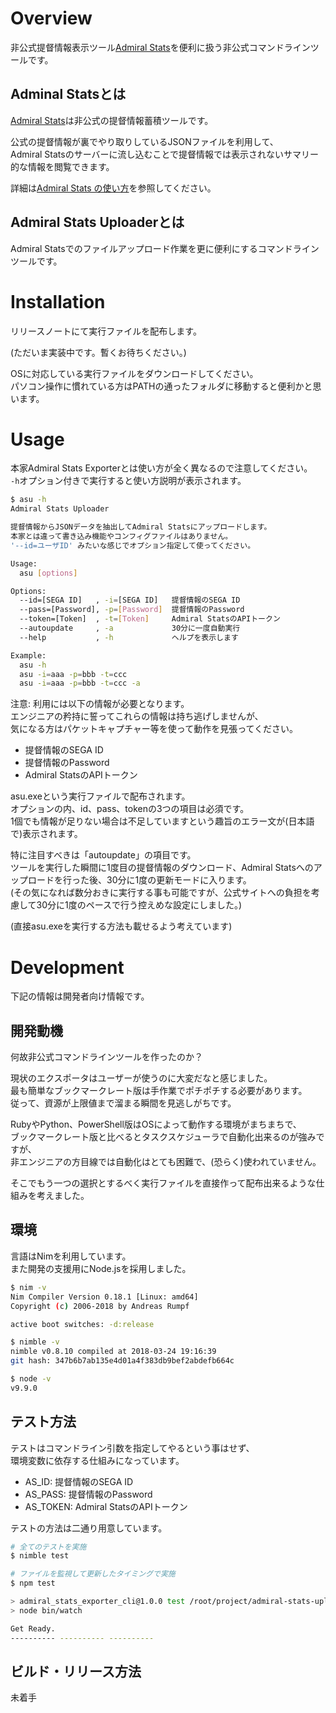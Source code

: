 # Overview

非公式提督情報表示ツール[Admiral Stats](https://www.admiral-stats.com/)を便利に扱う非公式コマンドラインツールです。

## Adminal Statsとは

[Admiral Stats](https://www.admiral-stats.com/)は非公式の提督情報蓄積ツールです。

公式の提督情報が裏でやり取りしているJSONファイルを利用して、  
Admiral Statsのサーバーに流し込むことで提督情報では表示されないサマリー的な情報を閲覧できます。  

詳細は[Admiral Stats の使い方](https://www.admiral-stats.com/manual/exporter)を参照してください。

## Admiral Stats Uploaderとは

Admiral Statsでのファイルアップロード作業を更に便利にするコマンドラインツールです。  

# Installation

リリースノートにて実行ファイルを配布します。

(ただいま実装中です。暫くお待ちください。)

OSに対応している実行ファイルをダウンロードしてください。  
パソコン操作に慣れている方はPATHの通ったフォルダに移動すると便利かと思います。

# Usage

本家Admiral Stats Exporterとは使い方が全く異なるので注意してください。  
`-h`オプション付きで実行すると使い方説明が表示されます。

```Bash
$ asu -h
Admiral Stats Uploader

提督情報からJSONデータを抽出してAdmiral Statsにアップロードします。
本家とは違って書き込み機能やコンフィグファイルはありません。
'--id=ユーザID' みたいな感じでオプション指定して使ってください。

Usage:
  asu [options]

Options:
  --id=[SEGA ID]   , -i=[SEGA ID]   提督情報のSEGA ID
  --pass=[Password], -p=[Password]  提督情報のPassword
  --token=[Token]  , -t=[Token]     Admiral StatsのAPIトークン
  --autoupdate     , -a             30分に一度自動実行
  --help           , -h             ヘルプを表示します

Example:
  asu -h
  asu -i=aaa -p=bbb -t=ccc
  asu -i=aaa -p=bbb -t=ccc -a
```

注意: 利用には以下の情報が必要となります。  
エンジニアの矜持に誓ってこれらの情報は持ち逃げしませんが、  
気になる方はパケットキャプチャー等を使って動作を見張ってください。

- 提督情報のSEGA ID
- 提督情報のPassword
- Admiral StatsのAPIトークン

asu.exeという実行ファイルで配布されます。  
オプションの内、id、pass、tokenの3つの項目は必須です。  
1個でも情報が足りない場合は不足していますという趣旨のエラー文が(日本語で)表示されます。

特に注目すべきは「autoupdate」の項目です。  
ツールを実行した瞬間に1度目の提督情報のダウンロード、Admiral Statsへのアップロードを行った後、30分に1度の更新モードに入ります。  
(その気になれば数分おきに実行する事も可能ですが、公式サイトへの負担を考慮して30分に1度のペースで行う控えめな設定にしました。)

(直接asu.exeを実行する方法も載せるよう考えています)

# Development

下記の情報は開発者向け情報です。

## 開発動機

何故非公式コマンドラインツールを作ったのか？

現状のエクスポータはユーザーが使うのに大変だなと感じました。  
最も簡単なブックマークレート版は手作業でポチポチする必要があります。  
従って、資源が上限値まで溜まる瞬間を見逃しがちです。

RubyやPython、PowerShell版はOSによって動作する環境がまちまちで、  
ブックマークレート版と比べるとタスクスケジューラで自動化出来るのが強みですが、  
非エンジニアの方目線では自動化はとても困難で、(恐らく)使われていません。

そこでもう一つの選択とするべく実行ファイルを直接作って配布出来るような仕組みを考えました。

## 環境

言語はNimを利用しています。  
また開発の支援用にNode.jsを採用しました。

```Bash
$ nim -v
Nim Compiler Version 0.18.1 [Linux: amd64]
Copyright (c) 2006-2018 by Andreas Rumpf

active boot switches: -d:release

$ nimble -v
nimble v0.8.10 compiled at 2018-03-24 19:16:39
git hash: 347b6b7ab135e4d01a4f383db9bef2abdefb664c

$ node -v
v9.9.0
```

## テスト方法

テストはコマンドライン引数を指定してやるという事はせず、  
環境変数に依存する仕組みになっています。

- AS_ID: 提督情報のSEGA ID
- AS_PASS: 提督情報のPassword
- AS_TOKEN: Admiral StatsのAPIトークン

テストの方法は二通り用意しています。

```Bash
# 全てのテストを実施
$ nimble test

# ファイルを監視して更新したタイミングで実施
$ npm test

> admiral_stats_exporter_cli@1.0.0 test /root/project/admiral-stats-uploader
> node bin/watch

Get Ready.
---------- ---------- ----------
```

## ビルド・リリース方法

未着手

